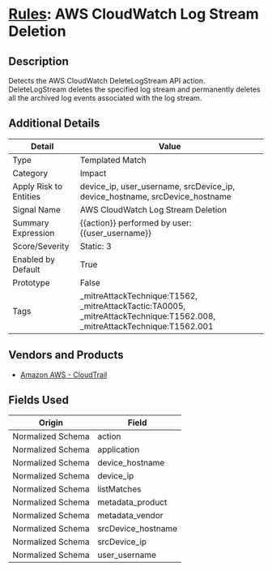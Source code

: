 # [Rules](README.md): AWS CloudWatch Log Stream Deletion

## Description
Detects the AWS CloudWatch DeleteLogStream API action. DeleteLogStream deletes the specified log stream and permanently deletes all the archived log events associated with the log stream.

## Additional Details
|Detail|Value|
|----|----|
|Type|Templated Match|
|Category|Impact|
|Apply Risk to Entities|device_ip, user_username, srcDevice_ip, device_hostname, srcDevice_hostname|
|Signal Name|AWS CloudWatch Log Stream Deletion|
|Summary Expression|{{action}} performed by user: {{user_username}}|
|Score/Severity|Static: 3|
|Enabled by Default|True|
|Prototype|False|
|Tags|_mitreAttackTechnique:T1562, _mitreAttackTactic:TA0005, _mitreAttackTechnique:T1562.008, _mitreAttackTechnique:T1562.001|
## Vendors and Products
- [Amazon AWS - CloudTrail](../products/033624b0-218e-4dcb-b93f-0f1fb1806c56.md)


## Fields Used

|Origin|Field|
|----|----|
|Normalized Schema|action|
|Normalized Schema|application|
|Normalized Schema|device_hostname|
|Normalized Schema|device_ip|
|Normalized Schema|listMatches|
|Normalized Schema|metadata_product|
|Normalized Schema|metadata_vendor|
|Normalized Schema|srcDevice_hostname|
|Normalized Schema|srcDevice_ip|
|Normalized Schema|user_username|


